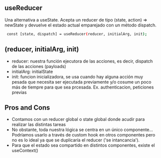 ## useReducer

Una alternativa a useState. Acepta un reducer de tipo (state, action) => newState y devuelve el estado actual emparejado con un método dispatch.

```bash
 const [state, dispatch] = useReducer(reducer, initialArg, init);
```

## (reducer, initialArg, init)

- reducer: nuestra función ejecutora de las acciones, es decir, dispatch de las acciones (payloads)
- initialArg: initialState
- init: funcion inicializadora, se usa cuando hay alguna acción muy pesada que necesita ser ejecutada previamente y/o cosume un poco más de tiempre para que sea prcesada. Ex. authenticacion, peticiones previas

## Pros and Cons

- Contamos con un reducer global o state global donde acudir para realizar las distintas tareas
- No obstante, toda nuestra lógica se centra en un único componente... Podríamos usarlo a través de custom hook en otros componentes pero no es lo ideal ya que se duplicaría el reducer ('se intancancia').
- Para que el estado sea compartido en distintos componentes, existe el useContext()
